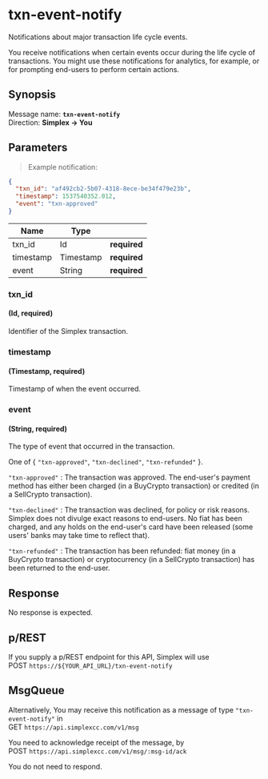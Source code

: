 # txn-event-notify #

Notifications about major transaction life cycle events.

You receive notifications when certain events occur during the life cycle of transactions. You might use these notifications for analytics, for example, or for prompting end-users to perform certain actions.

## Synopsis ##

Message name: **`txn-event-notify`**  
Direction: **Simplex &rarr; You**

## Parameters ##

> Example notification:

```json
{
  "txn_id": "af492cb2-5b07-4318-8ece-be34f479e23b",
  "timestamp": 1537540352.012,
  "event": "txn-approved"
}
```

Name      | Type      |   |
--------- | --------- | - |
txn_id    | Id        | **required**
timestamp | Timestamp | **required**
event     | String    | **required**

### txn_id ###
#### (Id, **required**)

Identifier of the Simplex transaction.

### timestamp ###
#### (Timestamp, **required**)

Timestamp of when the event occurred.

### event ###
#### (String, **required**)

The type of event that occurred in the transaction.

One of { `"txn-approved"`, `"txn-declined"`, `"txn-refunded"` }.

`"txn-approved"` : The transaction was approved. The end-user's payment method has either been charged (in a BuyCrypto transaction) or credited (in a SellCrypto transaction).

`"txn-declined"` : The transaction was declined, for policy or risk reasons. Simplex does not divulge exact reasons to end-users. No fiat has been charged, and any holds on the end-user's card have been released (some users' banks may take time to reflect that).

`"txn-refunded"` : The transaction has been refunded: fiat money (in a BuyCrypto transaction) or cryptocurrency (in a SellCrypto transaction) has been returned to the end-user.

## Response ##

No response is expected.

## p/REST ##

If you supply a p/REST endpoint for this API, Simplex will use  
<span class="http-verb http-post">POST</span> `https://${YOUR_API_URL}/txn-event-notify`

## MsgQueue ##

Alternatively, You may receive this notification as a message of type `"txn-event-notify"` in  
<span class="http-verb http-get">GET</span> `https://api.simplexcc.com/v1/msg`

You need to acknowledge receipt of the message, by  
<span class="http-verb http-post">POST</span> `https://api.simplexcc.com/v1/msg/:msg-id/ack`

You do not need to respond.

[modeline]: # ( vim: set ts=2 sw=2 expandtab wrap linebreak: )

